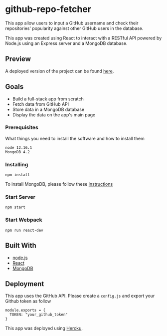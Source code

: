 # github-repo-fetcher
This app allow users to input a GitHub username and check their repositories' popularity against other GitHub users in the database.

This app was created using React to interact with a RESTful API powered by Node.js using an Express server and a MongoDB database.

## Preview

A deployed version of the project can be found [here](https://carlitoswillis.com/).

## Goals

* Build a full-stack app from scratch
* Fetch data from GitHub API
* Store data in a MongoDB database
* Display the data on the app's main page

### Prerequisites

What things you need to install the software and how to install them

```
node 12.16.1
MongoDB 4.2
```

### Installing

```
npm install
```

To install MongoDB, please follow these [instructions](https://docs.mongodb.com/manual/tutorial/install-mongodb-on-ubuntu/)

### Start Server

```
npm start
```

### Start Webpack

```
npm run react-dev
```

## Built With

* [node.js](https://nodejs.org/en/)
* [React](https://reactjs.org/)
* [MongoDB](https://www.mongodb.com/)


## Deployment

This app uses the GitHub API. Please create a `config.js` and export your Github token as follow

```
module.exports = {
  TOKEN: "your_github_token"
}
```
This app was deployed using [Heroku](https://dashboard.heroku.com/).
